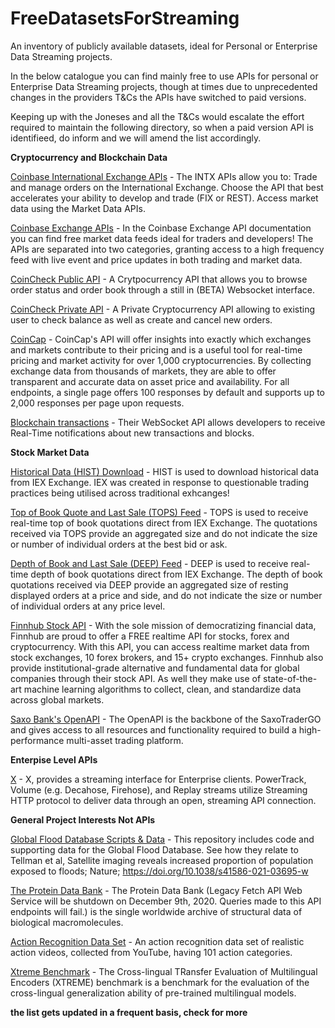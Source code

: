 # FreeDatasetsForStreaming

An inventory of publicly available datasets, ideal for Personal or Enterprise Data Streaming projects.

In the below catalogue you can find mainly free to use APIs for personal or Enterprise Data Streaming projects, though at times due to unprecedented changes in the providers T&Cs the APIs have switched to paid versions. 

Keeping up with the Joneses and all the T&Cs would escalate the effort required to maintain the following directory, so when a paid version API is identifieed, do inform and we will amend the list accordingly.  

**Cryptocurrency and Blockchain Data**

[Coinbase International Exchange APIs](https://docs.cloud.coinbase.com/intx/docs/welcome) - The INTX APIs allow you to: Trade and manage orders on the International Exchange. Choose the API that best accelerates your ability to develop and trade (FIX or REST). Access market data using the Market Data APIs.

[Coinbase Exchange APIs](https://docs.cloud.coinbase.com/exchange/docs/welcome) - In the Coinbase Exchange API documentation you can find free market data feeds ideal for traders and developers! The APIs are separated into two categories, granting access to a high frequency feed with live event and price updates in both trading and market data.

[CoinCheck Public API](https://coincheck.com/documents/exchange/api#public) - A Crytpocurrency API that allows you to browse order status and order book through a still in (BETA) Websocket interface. 

[CoinCheck Private API](https://coincheck.com/documents/exchange/api#private) - A Private Cryptocurrency API allowing to existing user to check balance as well as create and cancel new orders.

[CoinCap](https://docs.coincap.io/) - CoinCap's API will offer insights into exactly which exchanges and markets contribute to their pricing and is a useful tool for real-time pricing and market activity for over 1,000 cryptocurrencies. By collecting exchange data from thousands of markets, they are able to offer transparent and accurate data on asset price and availability. For all endpoints, a single page offers 100 responses by default and supports up to 2,000 responses per page upon requests.

[Blockchain transactions](https://www.blockchain.com/explorer/api/api_websocket) - Their WebSocket API allows developers to receive Real-Time notifications about new transactions and blocks.

**Stock Market Data**

[Historical Data (HIST) Download](https://www.iexexchange.io/products/market-data-connectivity) -  HIST is used to download historical data from IEX Exchange. IEX was created in response to questionable trading practices being utilised across traditional exhcanges!

[Top of Book Quote and Last Sale (TOPS) Feed](https://www.iexexchange.io/resources/trading/market-data) - TOPS is used to receive real-time top of book quotations direct from IEX Exchange. The quotations received via TOPS provide an aggregated size and do not indicate the size or number of individual orders at the best bid or ask. 

[Depth of Book and Last Sale (DEEP) Feed](https://www.iexexchange.io/resources/trading/market-data) - DEEP is used to receive real-time depth of book quotations direct from IEX Exchange. The depth of book quotations received via DEEP provide an aggregated size of resting displayed orders at a price and side, and do not indicate the size or number of individual orders at any price level.

[Finnhub Stock API](https://finnhub.io/register) - With the sole mission of democratizing financial data, Finnhub are proud to offer a FREE realtime API for stocks, forex and cryptocurrency. With this API, you can access realtime market data from stock exchanges, 10 forex brokers, and 15+ crypto exchanges. Finnhub also provide institutional-grade alternative and fundamental data for global companies through their stock API. As well they make use of state-of-the-art machine learning algorithms to collect, clean, and standardize data across global markets.

[Saxo Bank's OpenAPI](https://www.developer.saxo/openapi/learn) - The OpenAPI is the backbone of the SaxoTraderGO and gives access to all resources and functionality required to build a high-performance multi-asset trading platform.

**Enterpise  Level APIs**

[X](https://developer.twitter.com/en/docs/tutorials/consuming-streaming-data) - X, provides a streaming interface for Enterprise clients. PowerTrack, Volume (e.g. Decahose, Firehose), and Replay streams utilize Streaming HTTP protocol to deliver data through an open, streaming API connection.

**General Project Interests Not APIs**

[Global Flood Database Scripts & Data](https://github.com/cloudtostreet/MODIS_GlobalFloodDatabase) - This repository includes code and supporting data for the Global Flood Database. See how they relate to Tellman et al, Satellite imaging reveals increased proportion of population exposed to floods; Nature; https://doi.org/10.1038/s41586-021-03695-w

[The Protein Data Bank]([https://academic.oup.com/nar/article/28/1/235/2384399](https://data.rcsb.org/migration-guide.html#legacy-fetch-api)) -  The Protein Data Bank (Legacy Fetch API Web Service will be shutdown on December 9th, 2020. Queries made to this API endpoints will fail.) is the single worldwide archive of structural data of biological macromolecules.

[Action Recognition Data Set](https://www.crcv.ucf.edu/data/UCF101.php#:~:text=UCF101%20is%20an%20action%20recognition,which%20has%2050%20action%20categories.) -   An action recognition data set of realistic action videos, collected from YouTube, having 101 action categories.

[Xtreme Benchmark](https://www.tensorflow.org/datasets/catalog/xtreme) - The Cross-lingual TRansfer Evaluation of Multilingual Encoders (XTREME) benchmark is a benchmark for the evaluation of the cross-lingual generalization ability of pre-trained multilingual models.


**the list gets updated in a frequent basis, check for more**
